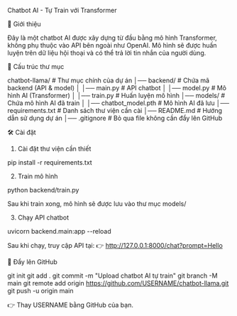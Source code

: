 Chatbot AI - Tự Train với Transformer

🚀 Giới thiệu

Đây là một chatbot AI được xây dựng từ đầu bằng mô hình Transformer, không phụ thuộc vào API bên ngoài như OpenAI. Mô hình sẽ được huấn luyện trên dữ liệu hội thoại và có thể trả lời tin nhắn của người dùng.

📂 Cấu trúc thư mục

chatbot-llama/         # Thư mục chính của dự án
│── backend/           # Chứa mã backend (API & model)
│   │── main.py        # API chatbot
│   │── model.py       # Mô hình AI (Transformer)
│   │── train.py       # Huấn luyện mô hình
│── models/            # Chứa mô hình AI đã train
│   │── chatbot_model.pth  # Mô hình AI đã lưu
│── requirements.txt   # Danh sách thư viện cần cài
│── README.md          # Hướng dẫn sử dụng dự án
│── .gitignore         # Bỏ qua file không cần đẩy lên GitHub

🛠 Cài đặt

1. Cài đặt thư viện cần thiết

pip install -r requirements.txt

2. Train mô hình

python backend/train.py

Sau khi train xong, mô hình sẽ được lưu vào thư mục models/

3. Chạy API chatbot

uvicorn backend.main:app --reload

Sau khi chạy, truy cập API tại:
👉 http://127.0.0.1:8000/chat?prompt=Hello

🚀 Đẩy lên GitHub

git init
git add .
git commit -m "Upload chatbot AI tự train"
git branch -M main
git remote add origin https://github.com/USERNAME/chatbot-llama.git
git push -u origin main

👉 Thay USERNAME bằng GitHub của bạn.


